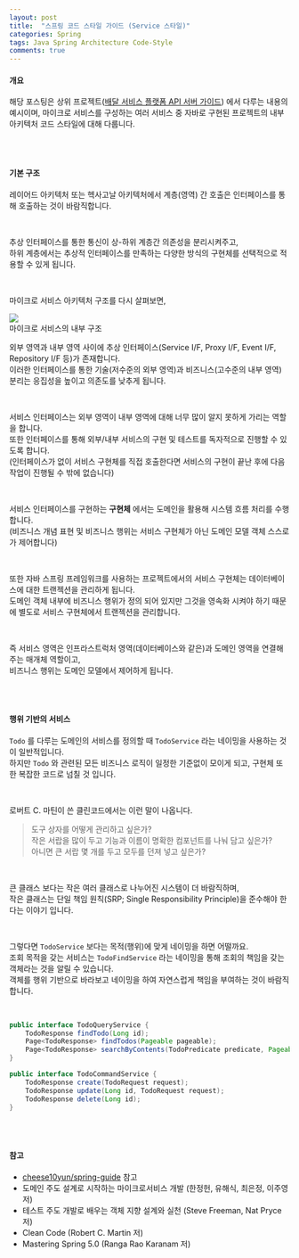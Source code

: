 ```yaml
---
layout: post
title:  "스프링 코드 스타일 가이드 (Service 스타일)"
categories: Spring
tags: Java Spring Architecture Code-Style
comments: true
---
```


#### 개요

해당 포스팅은 상위 프로젝트([배달 서비스 플랫폼 API 서버 가이드](https://github.com/cholnh/delivery-platform-server-guide#배달-서비스-플랫폼-api-서버-가이드))
에서 다루는 내용의 예시이며, 마이크로 서비스를 구성하는 여러 서비스 중 자바로 구현된 프로젝트의 내부 아키텍처 코드 스타일에 대해 다룹니다.

<br/><br/>



#### 기본 구조

레이어드 아키텍처 또는 헥사고날 아키텍처에서 계층(영역) 간 호출은 인터페이스를 통해 호출하는 것이 바람직합니다.  

<br/>

추상 인터페이스를 통한 통신이 상-하위 계층간 의존성을 분리시켜주고,  
하위 계층에서는 추상적 인터페이스를 만족하는 다양한 방식의 구현체를 선택적으로 적용할 수 있게 됩니다.  

<br/>

마이크로 서비스 아키텍처 구조를 다시 살펴보면,  

<div class="nzzi-image-box">
  <img src="{{ site.url }}/assets/spring/guide-directory/ddd-hex-domain-2.png"/>
  <div>마이크로 서비스의 내부 구조</div>
</div>

외부 영역과 내부 영역 사이에 추상 인터페이스(Service I/F, Proxy I/F, Event I/F, Repository I/F 등)가 존재합니다.  
이러한 인터페이스를 통한 기술(저수준의 외부 영역)과 비즈니스(고수준의 내부 영역) 분리는 응집성을 높이고 의존도를 낮추게 됩니다.  

<br/>

서비스 인터페이스는 외부 영역이 내부 영역에 대해 너무 많이 알지 못하게 가리는 역할을 합니다.  
또한 인터페이스를 통해 외부/내부 서비스의 구현 및 테스트를 독자적으로 진행할 수 있도록 합니다.  
(인터페이스가 없이 서비스 구현체를 직접 호출한다면 서비스의 구현이 끝난 후에 다음 작업이 진행될 수 밖에 없습니다)  

<br/>

서비스 인터페이스를 구현하는 **구현체** 에서는 도메인을 활용해 시스템 흐름 처리를 수행합니다.  
(비즈니스 개념 표현 및 비즈니스 행위는 서비스 구현체가 아닌 도메인 모델 객체 스스로가 제어합니다)  

<br/>

또한 자바 스프링 프레임워크를 사용하는 프로젝트에서의 서비스 구현체는 데이터베이스에 대한 트랜젝션을 관리하게 됩니다.  
도메인 객체 내부에 비즈니스 행위가 정의 되어 있지만 그것을 영속화 시켜야 하기 때문에 별도로 서비스 구현체에서 트랜젝션을 관리합니다.  
   
<br/>

즉 서비스 영역은 인프라스트럭처 영역(데이터베이스와 같은)과 도메인 영역을 연결해주는 매개체 역할이고,  
비즈니스 행위는 도메인 모델에서 제어하게 됩니다.

<br/><br/>



#### 행위 기반의 서비스

`Todo` 를 다루는 도메인의 서비스를 정의할 때 `TodoService` 라는 네이밍을 사용하는 것이 일반적입니다.  
하지만 `Todo` 와 관련된 모든 비즈니스 로직이 일정한 기준없이 모이게 되고, 구현체 또한 복잡한 코드로 넘칠 것 입니다.  

<br/>

로버트 C. 마틴이 쓴 클린코드에서는 이런 말이 나옵니다.  

> 도구 상자를 어떻게 관리하고 싶은가?  
> 작은 서랍을 많이 두고 기능과 이름이 명확한 컴포넌트를 나눠 담고 싶은가?  
> 아니면 큰 서랍 몇 개를 두고 모두를 던져 넣고 싶은가?

<br/>

큰 클래스 보다는 작은 여러 클래스로 나누어진 시스템이 더 바람직하며,  
작은 클래스는 단일 책임 원칙(SRP; Single Responsibility Principle)을 준수해야 한다는 이야기 입니다.

<br/>

그렇다면 `TodoService` 보다는 목적(행위)에 맞게 네이밍을 하면 어떨까요.  
조회 목적을 갖는 서비스는 `TodoFindService` 라는 네이밍을 통해 조회의 책임을 갖는 객체라는 것을 알릴 수 있습니다.  
객체를 행위 기반으로 바라보고 네이밍을 하여 자연스럽게 책임을 부여하는 것이 바람직합니다.  

<br/>

```java
public interface TodoQueryService {
    TodoResponse findTodo(Long id);
    Page<TodoResponse> findTodos(Pageable pageable);
    Page<TodoResponse> searchByContents(TodoPredicate predicate, Pageable pageable);
}
```

```java
public interface TodoCommandService {
    TodoResponse create(TodoRequest request);
    TodoResponse update(Long id, TodoRequest request);
    TodoResponse delete(Long id);
}

```

<br/>
<br/>



#### 참고

- [cheese10yun/spring-guide](https://github.com/cheese10yun/spring-guide) 참고
- 도메인 주도 설계로 시작하는 마이크로서비스 개발 (한정헌, 유해식, 최은정, 이주영 저)
- 테스트 주도 개발로 배우는 객체 지향 설계와 실천 (Steve Freeman, Nat Pryce 저)
- Clean Code (Robert C. Martin 저)
- Mastering Spring 5.0 (Ranga Rao Karanam 저)
